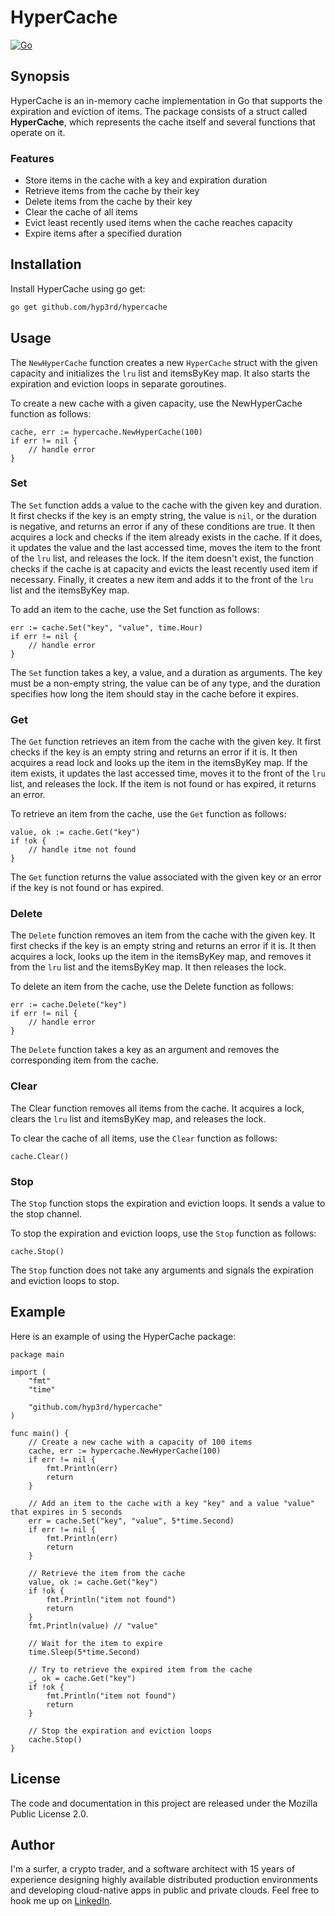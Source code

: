 # HyperCache

[![Go](https://github.com/hyp3rd/hypercache/actions/workflows/go.yml/badge.svg)][def]

## Synopsis

HyperCache is an in-memory cache implementation in Go that supports the expiration and eviction of items. The package consists of a struct called **HyperCache**, which represents the cache itself and several functions that operate on it.

### Features

- Store items in the cache with a key and expiration duration
- Retrieve items from the cache by their key
- Delete items from the cache by their key
- Clear the cache of all items
- Evict least recently used items when the cache reaches capacity
- Expire items after a specified duration

## Installation

Install HyperCache using go get:

```bash
go get github.com/hyp3rd/hypercache
```

## Usage

The `NewHyperCache` function creates a new `HyperCache` struct with the given capacity and initializes the `lru` list and itemsByKey map. It also starts the expiration and eviction loops in separate goroutines.

To create a new cache with a given capacity, use the NewHyperCache function as follows:

```golang
cache, err := hypercache.NewHyperCache(100)
if err != nil {
    // handle error
}
```

### Set

The `Set` function adds a value to the cache with the given key and duration. It first checks if the key is an empty string, the value is `nil`, or the duration is negative, and returns an error if any of these conditions are true. It then acquires a lock and checks if the item already exists in the cache. If it does, it updates the value and the last accessed time, moves the item to the front of the `lru` list, and releases the lock. If the item doesn't exist, the function checks if the cache is at capacity and evicts the least recently used item if necessary. Finally, it creates a new item and adds it to the front of the `lru` list and the itemsByKey map.

To add an item to the cache, use the Set function as follows:

```golang
err := cache.Set("key", "value", time.Hour)
if err != nil {
    // handle error
}
```

The `Set` function takes a key, a value, and a duration as arguments. The key must be a non-empty string, the value can be of any type, and the duration specifies how long the item should stay in the cache before it expires.

### Get

The `Get` function retrieves an item from the cache with the given key. It first checks if the key is an empty string and returns an error if it is. It then acquires a read lock and looks up the item in the itemsByKey map. If the item exists, it updates the last accessed time, moves it to the front of the `lru` list, and releases the lock. If the item is not found or has expired, it returns an error.

To retrieve an item from the cache, use the `Get` function as follows:

```golang
value, ok := cache.Get("key")
if !ok {
    // handle itme not found
}
```

The `Get` function returns the value associated with the given key or an error if the key is not found or has expired.

### Delete

The `Delete` function removes an item from the cache with the given key. It first checks if the key is an empty string and returns an error if it is. It then acquires a lock, looks up the item in the itemsByKey map, and removes it from the `lru` list and the itemsByKey map. It then releases the lock.

To delete an item from the cache, use the Delete function as follows:

```golang
err := cache.Delete("key")
if err != nil {
    // handle error
}
```

The `Delete` function takes a key as an argument and removes the corresponding item from the cache.

### Clear

The Clear function removes all items from the cache. It acquires a lock, clears the `lru` list and itemsByKey map, and releases the lock.

To clear the cache of all items, use the `Clear` function as follows:

```golang
cache.Clear()
```

### Stop

The `Stop` function stops the expiration and eviction loops. It sends a value to the stop channel.

To stop the expiration and eviction loops, use the `Stop` function as follows:

```golang
cache.Stop()
```

The `Stop` function does not take any arguments and signals the expiration and eviction loops to stop.

## Example

Here is an example of using the HyperCache package:

```golang
package main

import (
    "fmt"
    "time"

    "github.com/hyp3rd/hypercache"
)

func main() {
    // Create a new cache with a capacity of 100 items
    cache, err := hypercache.NewHyperCache(100)
    if err != nil {
        fmt.Println(err)
        return
    }

    // Add an item to the cache with a key "key" and a value "value" that expires in 5 seconds
    err = cache.Set("key", "value", 5*time.Second)
    if err != nil {
        fmt.Println(err)
        return
    }

    // Retrieve the item from the cache
    value, ok := cache.Get("key")
    if !ok {
        fmt.Println("item not found")
        return
    }
    fmt.Println(value) // "value"

    // Wait for the item to expire
    time.Sleep(5*time.Second)

    // Try to retrieve the expired item from the cache
    _, ok = cache.Get("key")
    if !ok {
        fmt.Println("item not found")
        return
    }

    // Stop the expiration and eviction loops
    cache.Stop()
}
```

## License

The code and documentation in this project are released under the Mozilla Public License 2.0.

## Author

I'm a surfer, a crypto trader, and a software architect with 15 years of experience designing highly available distributed production environments and developing cloud-native apps in public and private clouds. Feel free to hook me up on [LinkedIn](https://www.linkedin.com/in/francesco-cosentino/).

[def]: https://github.com/hyp3rd/hypercache/actions/workflows/go.yml
